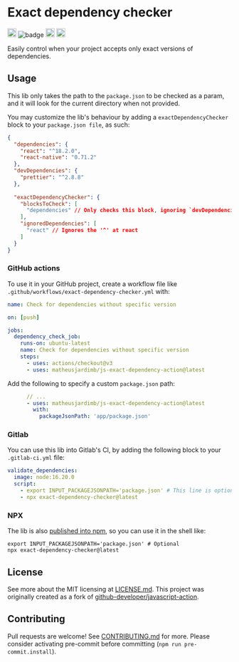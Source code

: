 # Exact dependency checker

<a href="https://github.com/matheusjardimb/js-exact-dependency-action/actions"><img alt="javscript-action status" height="20" src="https://github.com/matheusjardimb/js-exact-dependency-action/actions/workflows/test_coverage.yml/badge.svg"></a>
![badge](https://img.shields.io/endpoint?url=https://gist.githubusercontent.com/matheusjardimb/f17f5787f5b4ac05a4b5a5b73a32e446/raw/test.json)
<a href="https://img.shields.io/github/v/release/matheusjardimb/js-exact-dependency-action"><img alt="release" height="20" src="https://img.shields.io/github/v/release/matheusjardimb/js-exact-dependency-action"></a>
<a href="https://www.npmjs.com/package/exact-dependency-checker"><img src="https://badge.fury.io/js/exact-dependency-checker.svg" alt="npm version" height="20"></a>

Easily control when your project accepts only exact versions of dependencies.

## Usage

This lib only takes the path to the `package.json` to be checked as a param, and it will look for the current directory
when not provided.

You may customize the lib's behaviour by adding a `exactDependencyChecker` block to your `package.json file`, as such:

```json
{
  "dependencies": {
    "react": "^18.2.0",
    "react-native": "0.71.2"
  },
  "devDependencies": {
    "prettier": "^2.8.8"
  },
  
  "exactDependencyChecker": {
    "blocksToCheck": [
      "dependencies" // Only checks this block, ignoring `devDependencies`
    ],
    "ignoredDependencies": [
      "react" // Ignores the '^' at react
    ]
  }
}
```

### GitHub actions

To use it in your GitHub project, create a workflow file like `.github/workflows/exact-dependency-checker.yml` with:

```yaml
name: Check for dependencies without specific version

on: [push]

jobs:
  dependency_check_job:
    runs-on: ubuntu-latest
    name: Check for dependencies without specific version
    steps:
      - uses: actions/checkout@v3
      - uses: matheusjardimb/js-exact-dependency-action@latest
```

Add the following to specify a custom `package.json` path:

```yaml
      // ...
      - uses: matheusjardimb/js-exact-dependency-action@latest
        with:
          packageJsonPath: 'app/package.json'
```

### Gitlab

You can use this lib into Gitlab's CI, by adding the following block to your `.gitlab-ci.yml` file:

```yaml
validate_dependencies:
  image: node:16.20.0
  script:
    - export INPUT_PACKAGEJSONPATH='package.json' # This line is optional
    - npx exact-dependency-checker@latest
```

### NPX

The lib is also [published into npm](https://www.npmjs.com/package/exact-dependency-checker), so you can use it in the shell like:

```shell
export INPUT_PACKAGEJSONPATH='package.json' # Optional
npx exact-dependency-checker@latest
```

## License

See more about the MIT licensing at [LICENSE.md](LICENSE.md). This project was originally created as a fork of
[github-developer/javascript-action](https://github.com/github-developer/javascript-action).

## Contributing

Pull requests are welcome! See [CONTRIBUTING.md](CONTRIBUTING.md) for more. Please consider activating pre-commit before
committing (`npm run pre-commit.install`).
